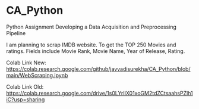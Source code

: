 # CA_Python
Python Assignment
Developing a Data Acquisition and Preprocessing Pipeline

I am planning to scrap IMDB website. To get the TOP 250 Movies and ratings. Fields include Movie Rank, Movie Name, Year of Release, Rating.

Colab Link New: https://colab.research.google.com/github/javvadisurekha/CA_Python/blob/main/WebScraping.ipynb

Colab Link Old: https://colab.research.google.com/drive/1s0LYrIlX01xoGM2tdZCtsaahsPZlh1iC?usp=sharing
